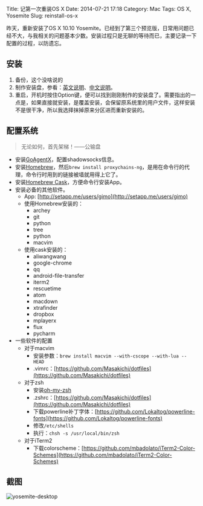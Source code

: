 Title: 记第一次重装OS X
Date: 2014-07-21 17:18
Category: Mac
Tags: OS X, Yosemite
Slug: reinstall-os-x

昨天，重新安装了OS X 10.10 Yosemite。已经到了第三个预览版，日常用问题已经不大，与我相关的问题基本少数。安装过程只是无聊的等待而已，主要记录一下配置的过程，以防遗忘。

## 安装
1. 备份，这个没啥说的
2. 制作安装盘，参看：[英文说明](http://mac-how-to.wonderhowto.com/how-to/create-bootable-install-usb-drive-mac-os-x-10-10-yosemite-0155306/)、[中文说明](http://www.macx.cn/forum.php?mod=viewthread&tid=2128750&extra=page%3D1%26filter%3Dtypeid%26typeid%3D46%26typeid%3D46)。
3. 重启，开机时按住Option键，便可以找到刚刚制作的安装盘了。需要指出的一点是，如果直接就安装，是覆盖安装，会保留原系统里的用户文件，这样安装不是很干净，所以我选择抹掉原来分区进而重新安装的。

## 配置系统
> 无论如何，首先架梯！——公输盘

- 安装[GoAgentX](https://github.com/ohdarling/GoAgentX/releases)，配置shadowsocks信息。
- 安装[Homebrew](http://brew.sh/)，然后`brew install proxychains-ng`，是用在命令行的代理，命令行时用到的链接被墙就用得上它了。
- 安装[Homebrew Cask](http://caskroom.io/)，方便命令行安装App。
- 安装必备的其他软件。
    - App: [http://setapp.me/users/gimo](http://setapp.me/users/gimo)
    - 使用Homebrew安装的：
        - archey
        - git
        - python
        - tree
        - python
        - macvim
    - 使用cask安装的：
        - aliwangwang
        - google-chrome
        - qq
        - android-file-transfer
        - iterm2
        - rescuetime
        - atom
        - macdown
        - xtrafinder
        - dropbox
        - mplayerx
        - flux
        - pycharm
- 一些软件的配置
    - 对于macvim
        - 安装参数：`brew install macvim --with-cscope --with-lua --HEAD`
        - .vimrc：[https://github.com/Masakichi/dotfiles](https://github.com/Masakichi/dotfiles)
    - 对于zsh
        - 安装[oh-my-zsh](https://github.com/robbyrussell/oh-my-zsh)
        - .zshrc：[https://github.com/Masakichi/dotfiles](https://github.com/Masakichi/dotfiles)
        - 下载powerline补丁字体：[https://github.com/Lokaltog/powerline-fonts](https://github.com/Lokaltog/powerline-fonts)
        - 修改`/etc/shells`
        - 执行：`chsh -s /usr/local/bin/zsh`
    - 对于iTerm2
        - 下载colorscheme：[https://github.com/mbadolato/iTerm2-Color-Schemes](https://github.com/mbadolato/iTerm2-Color-Schemes)

## 截图
![yosemite-desktop]({filename}/images/yosemite-desktop.png)